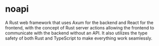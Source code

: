 # noapi
A Rust web framework that uses Axum for the backend and React for the frontend, with the concept of Rust server actions allowing the frontend to communicate with the backend without an API. It also utilizes the type safety of both Rust and TypeScript to make everything work seamlessly.
